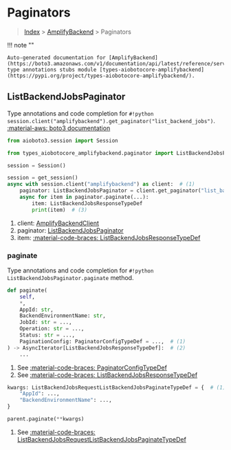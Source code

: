 # Paginators

> [Index](../README.md) > [AmplifyBackend](./README.md) > Paginators

!!! note ""

    Auto-generated documentation for [AmplifyBackend](https://boto3.amazonaws.com/v1/documentation/api/latest/reference/services/amplifybackend.html#AmplifyBackend)
    type annotations stubs module [types-aiobotocore-amplifybackend](https://pypi.org/project/types-aiobotocore-amplifybackend/).

## ListBackendJobsPaginator

Type annotations and code completion for `#!python session.client("amplifybackend").get_paginator("list_backend_jobs")`.
[:material-aws: boto3 documentation](https://boto3.amazonaws.com/v1/documentation/api/latest/reference/services/amplifybackend.html#AmplifyBackend.Paginator.ListBackendJobs)

```python title="Usage example"
from aioboto3.session import Session

from types_aiobotocore_amplifybackend.paginator import ListBackendJobsPaginator

session = Session()

session = get_session()
async with session.client("amplifybackend") as client:  # (1)
    paginator: ListBackendJobsPaginator = client.get_paginator("list_backend_jobs")  # (2)
    async for item in paginator.paginate(...):
        item: ListBackendJobsResponseTypeDef
        print(item)  # (3)
```

1. client: [AmplifyBackendClient](./client.md)
2. paginator: [ListBackendJobsPaginator](./paginators.md#listbackendjobspaginator)
3. item: [:material-code-braces: ListBackendJobsResponseTypeDef](./type_defs.md#listbackendjobsresponsetypedef) 


### paginate

Type annotations and code completion for `#!python ListBackendJobsPaginator.paginate` method.

```python title="Method definition"
def paginate(
    self,
    *,
    AppId: str,
    BackendEnvironmentName: str,
    JobId: str = ...,
    Operation: str = ...,
    Status: str = ...,
    PaginationConfig: PaginatorConfigTypeDef = ...,  # (1)
) -> AsyncIterator[ListBackendJobsResponseTypeDef]:  # (2)
    ...
```

1. See [:material-code-braces: PaginatorConfigTypeDef](./type_defs.md#paginatorconfigtypedef) 
2. See [:material-code-braces: ListBackendJobsResponseTypeDef](./type_defs.md#listbackendjobsresponsetypedef) 


```python title="Usage example with kwargs"
kwargs: ListBackendJobsRequestListBackendJobsPaginateTypeDef = {  # (1)
    "AppId": ...,
    "BackendEnvironmentName": ...,
}

parent.paginate(**kwargs)
```

1. See [:material-code-braces: ListBackendJobsRequestListBackendJobsPaginateTypeDef](./type_defs.md#listbackendjobsrequestlistbackendjobspaginatetypedef) 
